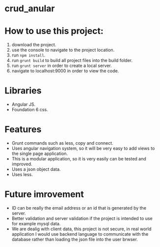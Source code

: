 # crud_anular

# How to use this project:

1. download the project.
2. use the console to navigate to the project location.
3. run ```npm install```.
4. run ```grunt build``` to build all project files into the build folder.
5. run ```grunt server``` in order to create a local server.
6. navigate to localhost:9000 in order to view the code.


# Libraries

- Angular JS.
- Foundation 6 css.

# Features
- Grunt commands such as less, copy and connect.
- Uses angular navigation system, so it will be very easy to add views to the single page application.
- This is a modular application, so it is very easily can be tested and improved.
- Uses a json object data.
- Uses less.

# Future imrovement
- ID can be really the email address or an id that is generated by the server.
- Better validation and server validation if the project is intended to use for example mysql data.
- We are dealig with client data, this project is not secure, in real world application I would use backend language to communicate with the database rather than loading the json file into the user brwser.


 
